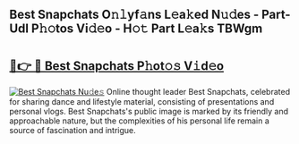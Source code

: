 ## Best Snapchats O𝚗𝚕yf𝚊ns L𝚎a𝚔ed N𝚞𝚍es - Part-Udl P𝚑𝚘tos Vi𝚍𝚎o - H𝚘𝚝 Part L𝚎a𝚔s TBWgm

# <h2><a href="http://kfaclc.oniu.top/?m=Best+Snapchats">🔗👉 🔴 Best Snapchats P𝚑ot𝚘𝚜 V𝚒d𝚎o</a></h2>

[![Best Snapchats Nu𝚍e𝚜](https://i.imgur.com/0qMVB7G.gif)](http://kfaclc.oniu.top/?m=Best+Snapchats)
Online thought leader Best Snapchats, celebrated for sharing dance and lifestyle material, consisting of presentations and personal vlogs. Best Snapchats's public image is marked by its friendly and approachable nature, but the complexities of his personal life remain a source of fascination and intrigue.  
